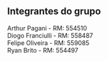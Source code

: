 ## Integrantes do grupo

Arthur Pagani - RM: 554510 <br>
Diogo Franciulli - RM: 558487 <br>
Felipe Oliveira - RM: 559085 <br>
Ryan Brito - RM: 554497 <br>
